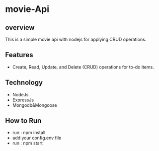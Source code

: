 # movie-Api
## overview
This is a simple movie api with nodejs for applying CRUD operations.

## Features
  * Create, Read, Update, and Delete (CRUD) operations for to-do items.

## Technology
  * NodeJs
  * ExpressJs
  * Mongodb&Mongoose
  
## How to Run 
 * run : npm install
 * add your config.env file
 * run : npm start






